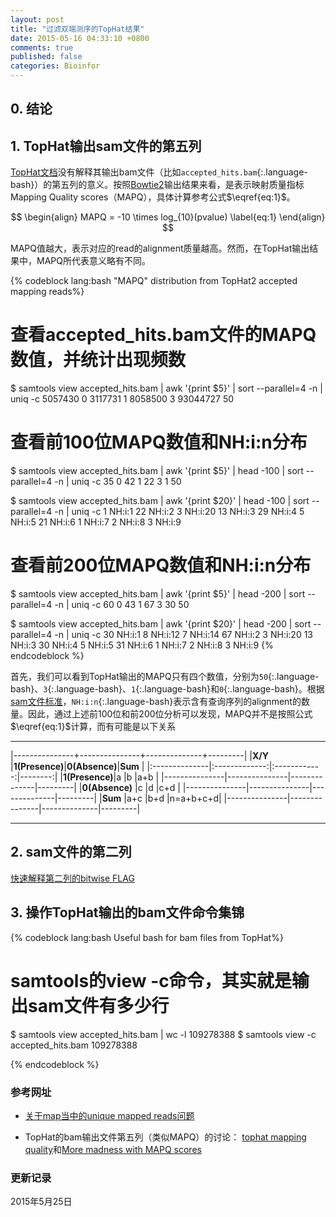 ```yaml
---
layout: post
title: "过滤双端测序的TopHat结果"
date: 2015-05-16 04:33:10 +0800
comments: true
published: false
categories: Bioinfor
---
```


<script type="text/x-mathjax-config">
MathJax.Hub.Config({
TeX: { equationNumbers: { autoNumber: "AMS" } }
});
</script>

## 0. 结论 ##



## 1. TopHat输出sam文件的第五列 ##

[TopHat文档](http://ccb.jhu.edu/software/tophat/manual.shtml)没有解释其输出bam文件（比如`accepted_hits.bam`{:.language-bash}）的第五列的意义。按照[Bowtie2](http://bowtie-bio.sourceforge.net/bowtie2/index.shtml)输出结果来看，是表示映射质量指标Mapping Quality scores（MAPQ），具体计算参考公式$\eqref{eq:1}$。

$$
\begin{align}
MAPQ = -10 \times log_{10}(pvalue)
\label{eq:1}
\end{align}
$$

<!--more-->

MAPQ值越大，表示对应的read的alignment质量越高。然而，在TopHat输出结果中，MAPQ所代表意义略有不同。

{% codeblock lang:bash "MAPQ" distribution from TopHat2 accepted mapping reads%}
# 查看accepted_hits.bam文件的MAPQ数值，并统计出现频数
$ samtools view accepted_hits.bam | awk '{print $5}' | sort --parallel=4 -n | uniq -c
5057430 0
3117731 1
8058500 3
93044727 50

# 查看前100位MAPQ数值和NH:i:n分布
$ samtools view accepted_hits.bam | awk '{print $5}' | head -100 | sort --parallel=4 -n | uniq -c
35 0
42 1
22 3
1 50

$ samtools view accepted_hits.bam | awk '{print $20}' | head -100 | sort --parallel=4 -n | uniq -c
1 NH:i:1
22 NH:i:2
3 NH:i:20
13 NH:i:3
29 NH:i:4
5 NH:i:5
21 NH:i:6
1 NH:i:7
2 NH:i:8
3 NH:i:9

# 查看前200位MAPQ数值和NH:i:n分布
$ samtools view accepted_hits.bam | awk '{print $5}' | head -200 | sort --parallel=4 -n | uniq -c
60 0
43 1
67 3
30 50

$ samtools view accepted_hits.bam | awk '{print $20}' | head -200 | sort --parallel=4 -n | uniq -c
30 NH:i:1
8 NH:i:12
7 NH:i:14
67 NH:i:2
3 NH:i:20
13 NH:i:3
30 NH:i:4
5 NH:i:5
31 NH:i:6
1 NH:i:7
2 NH:i:8
3 NH:i:9
{% endcodeblock %}

首先，我们可以看到TopHat输出的MAPQ只有四个数值，分别为`50`{:.language-bash}、`3`{:.language-bash}、`1`{:.language-bash}和`0`{:.language-bash}。根据[sam文件标准](http://samtools.github.io/hts-specs/SAMv1.pdf)，`NH:i:n`{:.language-bash}表示含有查询序列的alignment的数量。因此，通过上述前100位和前200位分析可以发现，MAPQ并不是按照公式$\eqref{eq:1}$计算，而有可能是以下关系


-----------------

|---------------+---------------+--------------+---------|
|**X/Y**        |**1(Presence)**|**0(Absence)**|**Sum**  |
|:--------------|:-------------:|:------------:|--------:|
|**1(Presence)**|a              |b             |a+b      |
|---------------|---------------|--------------|---------|
|**0(Absence)** |c              |d             |c+d      |
|---------------|---------------|--------------|---------|
|**Sum**        |a+c            |b+d           |n=a+b+c+d|
|---------------|---------------|--------------|---------|

-----------------



## 2. sam文件的第二列 ##

[快速解释第二列的bitwise FLAG](http://broadinstitute.github.io/picard/explain-flags.html)


## 3. 操作TopHat输出的bam文件命令集锦 ##


{% codeblock lang:bash Useful bash for bam files from TopHat%}
# samtools的view -c命令，其实就是输出sam文件有多少行
$ samtools view accepted_hits.bam | wc -l
109278388
$ samtools view -c accepted_hits.bam
109278388

{% endcodeblock %}









### 参考网址 ###

* [关于map当中的unique mapped reads问题](http://blog.qiuworld.com:8080/archives/3321)

* TopHat的bam输出文件第五列（类似MAPQ）的讨论： [tophat mapping quality](https://groups.google.com/forum/#!topic/tuxedo-tools-users/m0p1qXDEqKA)和[More madness with MAPQ scores](http://www.acgt.me/blog/2015/3/17/more-madness-with-mapq-scores-aka-why-bioinformaticians-hate-poor-and-incomplete-software-documentation)








### 更新记录 ###

2015年5月25日
